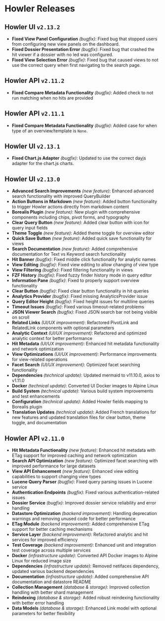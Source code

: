 # Howler Releases

## Howler UI `v2.13.2`

- **Fixed View Panel Configuration** *(bugfix)*: Fixed bug that stopped users from configuring new view panels on the dashboard.
- **Fixed Dossier Presentation Error** *(bugfix)*: Fixed bug that crashed the hit viewer if a dossier with no led was configured.
- **Fixed View Selection Error** *(bugfix)*: Fixed bug that caused views to not use the correct query when first navigating to the search page.

## Howler API `v2.11.2`

- **Fixed Compare Metadata Functionality** *(bugfix)*: Added check to not run matching when no hits are provided

## Howler API `v2.11.1`

- **Fixed Compare Metadata Functionality** *(bugfix)*: Added case for when type of an overview/template is `None`.

## Howler UI `v2.13.1`

- **Fixed Chart.js Adapter** *(bugfix)*: Updated to use the correct dayjs adapter for the chart.js charts.

## Howler UI `v2.13.0`

- **Advanced Search Improvements** *(new feature)*: Enhanced advanced search functionality with improved QueryBuilder
- **Action Buttons in Markdown** *(new feature)*: Added button functionality to trigger Howler actions directly from markdown content
- **Borealis Plugin** *(new feature)*: New plugin with comprehensive components including chips, pivot forms, and typography
- **Clear Query Button** *(new feature)*: Added clear button with icon for query input fields
- **Theme Toggle** *(new feature)*: Added theme toggle for overview editor
- **Quick Save Button** *(new feature)*: Added quick save functionality for views
- **Search Documentation** *(new feature)*: Added comprehensive documentation for Text vs Keyword search functionality
- **Hit Banner** *(bugfix)*: Fixed middle click functionality for analytic names
- **View Editing** *(bugfix)*: Fixed view editing to allow changing of view type
- **View Filtering** *(bugfix)*: Fixed filtering functionality in views
- **FZF History** *(bugfix)*: Fixed fuzzy finder history mode in query editor
- **Information Pane** *(bugfix)*: Fixed to properly support overview functionality
- **Clear Button** *(bugfix)*: Fixed clear button functionality in hit queries
- **Analytics Provider** *(bugfix)*: Fixed missing AnalyticsProvider issue
- **Query Editor Height** *(bugfix)*: Fixed height issues for multiline queries
- **Timeout Issues** *(bugfix)*: Fixed various timeout-related problems
- **JSON Viewer Search** *(bugfix)*: Fixed JSON search bar not being visible on scroll
- **Related Links** *(UI/UX improvement)*: Refactored PivotLink and RelatedLink components with optional parameters
- **Analytic Context** *(UI/UX improvement)*: Refactored and optimized analytic context for better performance
- **Hit Metadata** *(UI/UX improvement)*: Enhanced hit metadata functionality and network optimization
- **View Optimizations** *(UI/UX improvement)*: Performance improvements for view-related operations
- **Facet Search** *(UI/UX improvement)*: Optimized facet searching functionality
- **Dependencies** *(technical update)*: Updated mermaid to v11.10.0, axios to v1.11.0
- **Docker** *(technical update)*: Converted UI Docker images to Alpine Linux
- **Build System** *(technical update)*: Various build system improvements and test enhancements
- **Configuration** *(technical update)*: Added Howler fields mapping to Borealis plugin
- **Translation Updates** *(technical update)*: Added French translations for new features and updated translation files for clear button, theme toggle, and documentation

## Howler API `v2.11.0`

- **Hit Metadata Functionality** *(new feature)*: Enhanced hit metadata with ETag support for improved caching and network optimization
- **Search API Optimization** *(new feature)*: Optimized facet searching with improved performance for large datasets
- **View API Enhancement** *(new feature)*: Enhanced view editing capabilities to support changing view types
- **Lucene Query Parser** *(bugfix)*: Fixed query parsing issues in Lucene service
- **Authentication Endpoints** *(bugfix)*: Fixed various authentication-related issues
- **Dossier Service** *(bugfix)*: Improved dossier service reliability and error handling
- **Datastore Optimization** *(backend improvement)*: Handling deprecation warnings and removing unused code for better performance
- **ETag Module** *(backend improvement)*: Added comprehensive ETag support for better caching mechanisms
- **Service Layer** *(backend improvement)*: Refactored analytic and hit services for improved efficiency
- **Test Coverage** *(backend improvement)*: Enhanced unit and integration test coverage across multiple services
- **Docker** *(infrastructure update)*: Converted API Docker images to Alpine Linux for reduced image size
- **Dependencies** *(infrastructure update)*: Removed netifaces dependency, updated various backend dependencies
- **Documentation** *(infrastructure update)*: Added comprehensive API documentation and datastore README
- **Collection Management** *(database & storage)*: Improved collection handling with better shard management
- **Reindexing** *(database & storage)*: Added robust reindexing functionality with better error handling
- **Data Models** *(database & storage)*: Enhanced Link model with optional parameters for better flexibility

